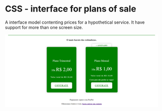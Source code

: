 <h1>CSS - interface for plans of sale</h1>
A interface model contenting prices for a hypothetical service. It have support for more than one screen size.

![interface com planos para venda](https://github.com/fossegui/css-plan-of-sales/blob/main/interface%20para%20planos%20de%20venda/interface.png)
